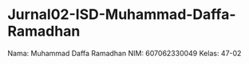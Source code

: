 # Jurnal02-ISD-Muhammad-Daffa-Ramadhan
Nama: Muhammad Daffa Ramadhan
NIM: 607062330049
Kelas: 47-02
